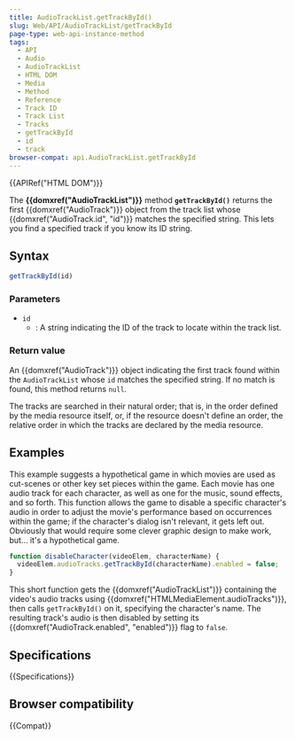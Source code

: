 ```yaml
---
title: AudioTrackList.getTrackById()
slug: Web/API/AudioTrackList/getTrackById
page-type: web-api-instance-method
tags:
  - API
  - Audio
  - AudioTrackList
  - HTML DOM
  - Media
  - Method
  - Reference
  - Track ID
  - Track List
  - Tracks
  - getTrackById
  - id
  - track
browser-compat: api.AudioTrackList.getTrackById
---
```

{{APIRef("HTML DOM")}}

The **{{domxref("AudioTrackList")}}** method
**`getTrackById()`** returns the first
{{domxref("AudioTrack")}} object from the track list whose {{domxref("AudioTrack.id",
    "id")}} matches the specified string. This lets you find a specified track if
you know its ID string.

## Syntax

```js
getTrackById(id)
```

### Parameters

- `id`
  - : A string indicating the ID of the track to locate within the track
    list.

### Return value

An {{domxref("AudioTrack")}} object indicating the first track found within the
`AudioTrackList` whose `id` matches the specified string. If no
match is found, this method returns `null`.

The tracks are searched in their natural order; that is, in the order defined by the
media resource itself, or, if the resource doesn't define an order, the relative order
in which the tracks are declared by the media resource.

## Examples

This example suggests a hypothetical game in which movies are used as cut-scenes or
other key set pieces within the game. Each movie has one audio track for each character,
as well as one for the music, sound effects, and so forth. This function allows the game
to disable a specific character's audio in order to adjust the movie's performance based
on occurrences within the game; if the character's dialog isn't relevant, it gets left
out. Obviously that would require some clever graphic design to make work, but… it's a
hypothetical game.

```js
function disableCharacter(videoElem, characterName) {
  videoElem.audioTracks.getTrackById(characterName).enabled = false;
}
```

This short function gets the {{domxref("AudioTrackList")}} containing the video's audio
tracks using {{domxref("HTMLMediaElement.audioTracks")}}, then calls
`getTrackById()` on it, specifying the character's name. The resulting
track's audio is then disabled by setting its {{domxref("AudioTrack.enabled",
  "enabled")}} flag to `false`.

## Specifications

{{Specifications}}

## Browser compatibility

{{Compat}}
